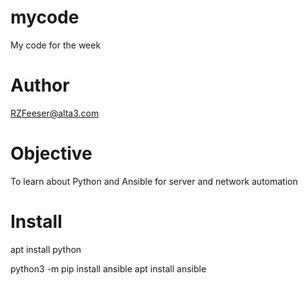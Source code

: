 # mycode
My code for the week

# Author
RZFeeser@alta3.com

# Objective
To learn about Python and Ansible for server and network automation

# Install
apt install python


python3 -m pip install ansible
apt install ansible
